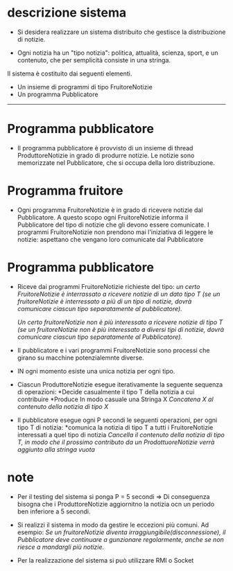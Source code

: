 # descrizione sistema

+ Si desidera realizzare un sistema distribuito che gestisce la distribuzione di notizie.

+ Ogni notizia ha un "tipo notizia": politica, attualità, scienza, sport, e un contenuto, che per semplicità consiste in una stringa.

Il sistema è costituito dai seguenti elementi.

* Un insieme di programmi di tipo FruitoreNotizie
* Un programma Pubblicatore

---
# Programma pubblicatore

+ Il programma pubblicatore è provvisto di un insieme di thread ProduttoreNotizie in grado di produrre notizie. Le notizie sono memorizzate nel Pubblicatore, che si occupa della loro distribuzione.

# Programma fruitore

+ Ogni programma FruitoreNotizie è in grado di ricevere notizie dal Pubblicatore. A questo scopo ogni FruitoreNotizie informa il Pubblicatore del tipo di notizie che gli devono essere comunicate. I programmi FruitoreNotizie non prendono mai l'iniziativa di leggere le notizie: aspettano che vengano loro comunicate dal Pubblicatore

# Programma pubblicatore

+ Riceve dai programmi FruitoreNotizie richieste del tipo:
	*un certo FruitoreNotizie è interrassato a ricevere notizie di un dato tipo T (se un fruitoreNotizie è interressato a più di un tipo di notizie, dovrà comunicare ciascun tipo separatamente al pubblicatore).* 

	*Un certo fruitoreNotizie non è più interessato a ricevere notizie di tipo T (se un fruitoreNotizie non è più interessato a diversi tipi di notizie, dovrà comunicare ciascun tipo separatamente al Pubblicatore).*

+ Il pubblicatore e i vari programmi FruitoreNotizie sono processi che girano su macchine potenzialemnte diverse.
+ IN ogni momento esiste una unica notizia per ogni tipo.
+ Ciascun ProduttoreNotizie esegue iterativamente la seguente sequenza di operazioni:
	*Decide casualmente il tipo T della notizia a cui contribuire
	*Produce In modo casuale una Stringa X
	*Concatena X al contenuto della notizia di tipo X*

+ Il pubblicatore esegue ogni P secondi le seguenti operazioni, per ogni tipo T di notizia:
	*comunica la notizia di tipo T a tutti i FruitoreNotizie interessati a quel tipo di notizia
	*Cancella il contenuto della notizia di tipo T, in modo che il prossimo contributo da un ProdottuoreNotizie verrà aggiunto alla stringa vuota*

# note

+ Per il testing del sistema si ponga P = 5 secondi => Di conseguenza bisogna che i ProduttoreNotizie aggiornitno la notizia ocn un periodo ben inferiore a 5 secondi.

+ Si realizzi il sistema in modo da gestire le eccezioni più comuni. Ad esempio: 
	*Se un fruitoreNotizie diventa irraggiungibile(disconnessione), il Pubblicatore deve continuare a gunzionare regolarmente, anche se non riesce  a mandargli più notizie.*

+ Per la realizzazione del sistema si può utilizzare RMI o Socket
 